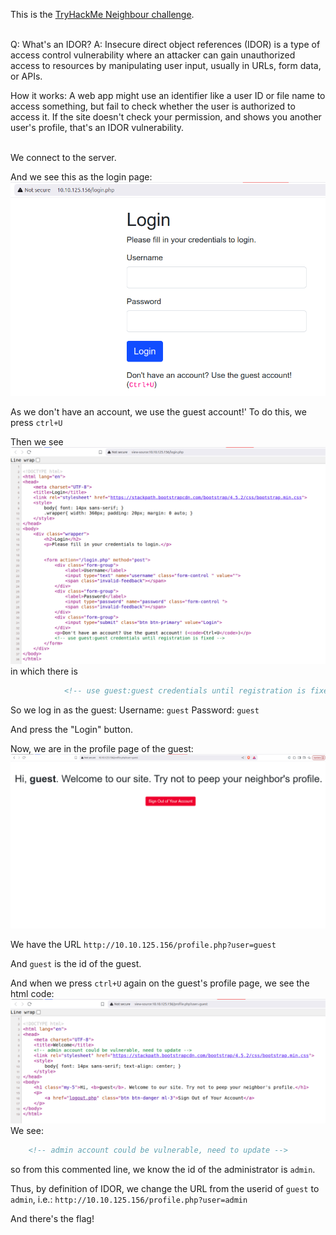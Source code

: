 This is the [TryHackMe Neighbour challenge](https://tryhackme.com/room/compiled).

\
Q: What's an IDOR?
A: Insecure direct object references (IDOR) is a type of access control vulnerability where an attacker can gain unauthorized access to resources by manipulating user input, usually in URLs, form data, or APIs.

How it works:
A web app might use an identifier like a user ID or file name to access something, but fail to check whether the user is authorized to access it.
If the site doesn't check your permission, and shows you another user's profile, that's an IDOR vulnerability.

\
We connect to the server.

And we see this as the login page:
![alt text](neighbour1.png)

As we don't have an account, we use the guest account!'
To do this, we press `ctrl+U`

Then we see
![alt text](neighbour2.png)
in which there is
```html
            <!-- use guest:guest credentials until registration is fixed -->
```

So we log in as the guest:
Username: `guest`
Password: `guest`

And press the "Login" button.


Now, we are in the profile page of the guest:
![alt text](neighbour3.png)


We have the URL ```http://10.10.125.156/profile.php?user=guest```

And `guest` is the id of the guest.

And when we press `ctrl+U` again on the guest's profile page, we see the html code:\
![alt text](neighbour4.png)
We see:
```html
    <!-- admin account could be vulnerable, need to update -->
```
so from this commented line, we know the id of the administrator is `admin`.

Thus, by definition of IDOR, we change the URL from the userid of `guest` to `admin`, i.e.:
```http://10.10.125.156/profile.php?user=admin```

<!-- ![alt text](neighbour5.png) -->
And there's the flag!